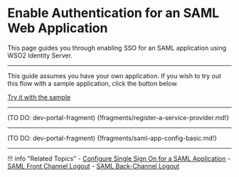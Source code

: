# Enable Authentication for an SAML Web Application

This page guides you through enabling SSO for an SAML application using WSO2 Identity Server.

---

This guide assumes you have your own application. If you wish to try out this flow with a sample application, click the button below. 

<a class="samplebtn_a" href="../../../quick-starts/sso-for-saml-apps" rel="nofollow noopener">Try it with the sample</a>

----
(TO DO: dev-portal-fragment)
{!fragments/register-a-service-provider.md!}

----
(TO DO: dev-portal-fragment)
{!fragments/saml-app-config-basic.md!}

----

!!! info "Related Topics"
    - [Configure Single Sign On for a SAML Application](../../../quick-starts/sso-for-saml-apps)
    - [SAML Front Channel Logout](insertlink)
    - [SAML Back-Channel Logout](insertlink)
